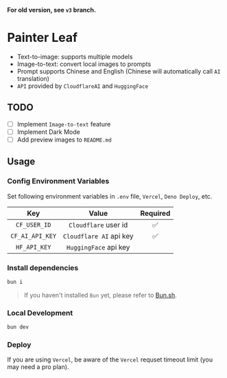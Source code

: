 **For old version, see `v3` branch.**

# Painter Leaf

- Text-to-image: supports multiple models
- Image-to-text: convert local images to prompts
- Prompt supports Chinese and English (Chinese will automatically call `AI` translation)
- `API` provided by `CloudflareAI` and `HuggingFace`

## TODO

- [ ] Implement `Image-to-text` feature
- [ ] Implement Dark Mode
- [ ] Add preview images to `README.md`

## Usage

### Config Environment Variables

Set following environment variables in `.env` file, `Vercel`, `Deno Deploy`, etc.

| Key | Value | Required |
| :---: | :---: | :---: |
| `CF_USER_ID` | `Cloudflare` user id | ✅ |
| `CF_AI_API_KEY` | `Cloudflare AI` api key | ✅ |
| `HF_API_KEY` | `HuggingFace` api key |  |

### Install dependencies

```bash
bun i
```

> If you haven't installed `Bun` yet, please refer to [Bun.sh](https://bun.sh).

### Local Development

```bash
bun dev
```

### Deploy

If you are using `Vercel`, be aware of the `Vercel` requset timeout limit (you may need a pro plan).
